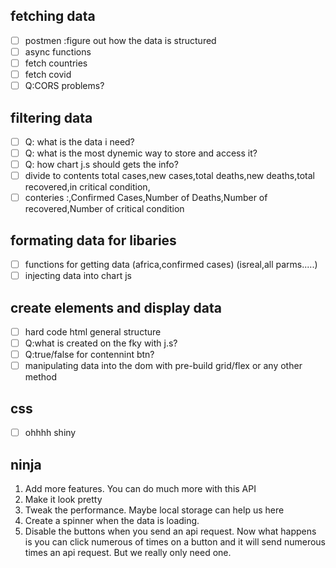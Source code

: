## fetching data

- [ ] postmen :figure out how the data is structured
- [ ] async functions
- [ ] fetch countries
- [ ] fetch covid
- [ ] Q:CORS problems?

## filtering data

- [ ] Q: what is the data i need?
- [ ] Q: what is the most dynemic way to store and access it?
- [ ] Q: how chart j.s should gets the info?
- [ ] divide to contents total cases,new cases,total deaths,new deaths,total recovered,in critical condition,
- [ ] conteries :,Confirmed Cases,Number of Deaths,Number of recovered,Number of critical condition

## formating data for libaries

- [ ] functions for getting data (africa,confirmed cases) (isreal,all parms.....)
- [ ] injecting data into chart js

## create elements and display data

- [ ] hard code html general structure
- [ ] Q:what is created on the fky with j.s?
- [ ] Q:true/false for contennint btn?
- [ ] manipulating data into the dom with pre-build grid/flex or any other method

## css

- [ ] ohhhh shiny

## ninja

1. Add more features. You can do much more with this API
2. Make it look pretty
3. Tweak the performance. Maybe local storage can help us here
4. Create a spinner when the data is loading.
5. Disable the buttons when you send an api request. Now what happens is you can click numerous of times on a button and it will send numerous times an api request. But we really only need one.
